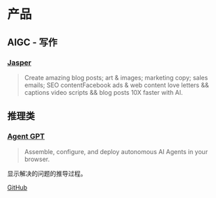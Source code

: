 # 产品
## AIGC - 写作
### [Jasper](https://www.jasper.ai/)
> Create amazing 
> blog posts; art & images; 
> marketing copy; sales emails; 
> SEO contentFacebook ads & web content
> love letters && captions
> video scripts && blog posts
> 10X faster with AI.

## 推理类
### [Agent GPT](https://agentgpt.reworkd.ai/) 
> Assemble, configure, and deploy autonomous AI Agents in your browser.

显示解决的问题的推导过程。

[GitHub](https://github.com/reworkd/AgentGPT)